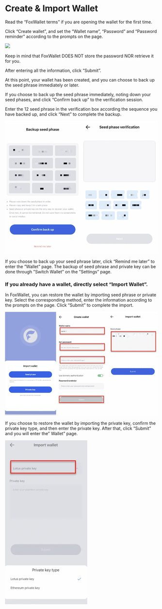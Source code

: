 # Create & Import Wallet

Read the “FoxWallet terms” if you are opening the wallet for the first time. 

Click “Create wallet”, and set the “Wallet name”, “Password” and “Password reminder” according to the prompts on the page. 

<img src="/img/docs/onboard.webp" width="320" />

Keep in mind that FoxWallet DOES NOT store the password NOR retrieve it for you. 

After entering all the information, click “Submit”.

At this point, your wallet has been created, and you can choose to back up the seed phrase immediately or later.

If you choose to back up the seed phrase immediately, noting down your seed phases, and click “Confirm back up” to the verification session. 

Enter the 12 seed phrase in the verification box according the sequence you have backed up, and click “Next” to complete the backup.

![](../img/backup-seed.webp)

If you choose to back up your seed phrase later, click “Remind me later” to enter the ”Wallet” page. The backup of seed phrase and private key can be done through ”Switch Wallet” on the ”Settings” page.

### If you already have a wallet, directly select “Import Wallet”.

In FoxWallet, you can restore the wallet by importing seed phrase or private key. Select the corresponding method, enter the information according to the prompts on the page. Click “Submit” to complete the import.

![](../img/import-wallet.webp)

If you choose to restore the wallet by importing the private key, confirm the private key type, and then enter the private key. After that, click “Submit” and you will enter the” Wallet” page.

![](../img/import-priv.webp)
